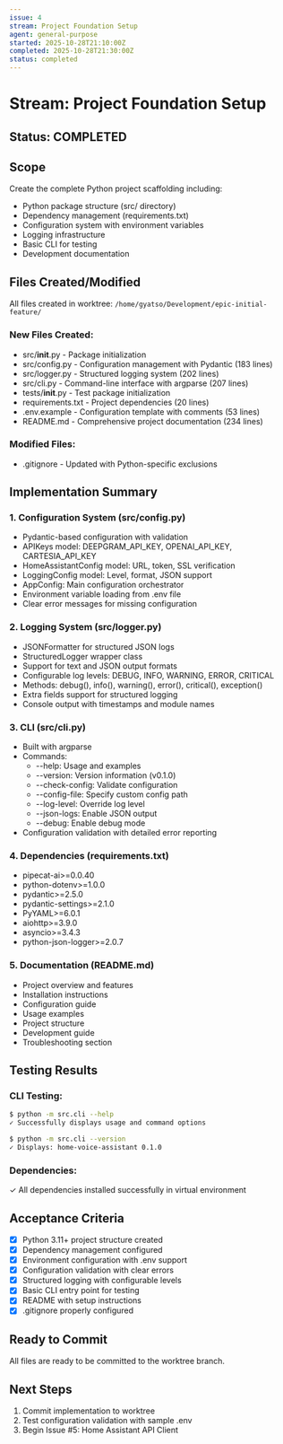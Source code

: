 ```yaml
---
issue: 4
stream: Project Foundation Setup
agent: general-purpose
started: 2025-10-28T21:10:00Z
completed: 2025-10-28T21:30:00Z
status: completed
---
```


# Stream: Project Foundation Setup

## Status: COMPLETED

## Scope
Create the complete Python project scaffolding including:
- Python package structure (src/ directory)
- Dependency management (requirements.txt)
- Configuration system with environment variables
- Logging infrastructure
- Basic CLI for testing
- Development documentation

## Files Created/Modified
All files created in worktree: `/home/gyatso/Development/epic-initial-feature/`

### New Files Created:
- src/__init__.py - Package initialization
- src/config.py - Configuration management with Pydantic (183 lines)
- src/logger.py - Structured logging system (202 lines)
- src/cli.py - Command-line interface with argparse (207 lines)
- tests/__init__.py - Test package initialization
- requirements.txt - Project dependencies (20 lines)
- .env.example - Configuration template with comments (53 lines)
- README.md - Comprehensive project documentation (234 lines)

### Modified Files:
- .gitignore - Updated with Python-specific exclusions

## Implementation Summary

### 1. Configuration System (src/config.py)
- Pydantic-based configuration with validation
- APIKeys model: DEEPGRAM_API_KEY, OPENAI_API_KEY, CARTESIA_API_KEY
- HomeAssistantConfig model: URL, token, SSL verification
- LoggingConfig model: Level, format, JSON support
- AppConfig: Main configuration orchestrator
- Environment variable loading from .env file
- Clear error messages for missing configuration

### 2. Logging System (src/logger.py)
- JSONFormatter for structured JSON logs
- StructuredLogger wrapper class
- Support for text and JSON output formats
- Configurable log levels: DEBUG, INFO, WARNING, ERROR, CRITICAL
- Methods: debug(), info(), warning(), error(), critical(), exception()
- Extra fields support for structured logging
- Console output with timestamps and module names

### 3. CLI (src/cli.py)
- Built with argparse
- Commands:
  - --help: Usage and examples
  - --version: Version information (v0.1.0)
  - --check-config: Validate configuration
  - --config-file: Specify custom config path
  - --log-level: Override log level
  - --json-logs: Enable JSON output
  - --debug: Enable debug mode
- Configuration validation with detailed error reporting

### 4. Dependencies (requirements.txt)
- pipecat-ai>=0.0.40
- python-dotenv>=1.0.0
- pydantic>=2.5.0
- pydantic-settings>=2.1.0
- PyYAML>=6.0.1
- aiohttp>=3.9.0
- asyncio>=3.4.3
- python-json-logger>=2.0.7

### 5. Documentation (README.md)
- Project overview and features
- Installation instructions
- Configuration guide
- Usage examples
- Project structure
- Development guide
- Troubleshooting section

## Testing Results

### CLI Testing:
```bash
$ python -m src.cli --help
✓ Successfully displays usage and command options

$ python -m src.cli --version
✓ Displays: home-voice-assistant 0.1.0
```

### Dependencies:
✓ All dependencies installed successfully in virtual environment

## Acceptance Criteria
- [x] Python 3.11+ project structure created
- [x] Dependency management configured
- [x] Environment configuration with .env support
- [x] Configuration validation with clear errors
- [x] Structured logging with configurable levels
- [x] Basic CLI entry point for testing
- [x] README with setup instructions
- [x] .gitignore properly configured

## Ready to Commit
All files are ready to be committed to the worktree branch.

## Next Steps
1. Commit implementation to worktree
2. Test configuration validation with sample .env
3. Begin Issue #5: Home Assistant API Client
